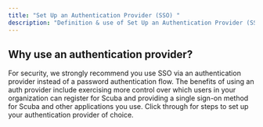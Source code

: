 ```yaml
---
title: "Set Up an Authentication Provider (SSO) "
description: "Definition & use of Set Up an Authentication Provider (SSO) "
---
```

## Why use an authentication provider?

For security, we strongly recommend you use SSO via an authentication provider instead of a password authentication flow. The benefits of using an auth provider include exercising more control over which users in your organization can register for Scuba and providing a single sign-on method for Scuba and other applications you use. Click through for steps to set up your authentication provider of choice.